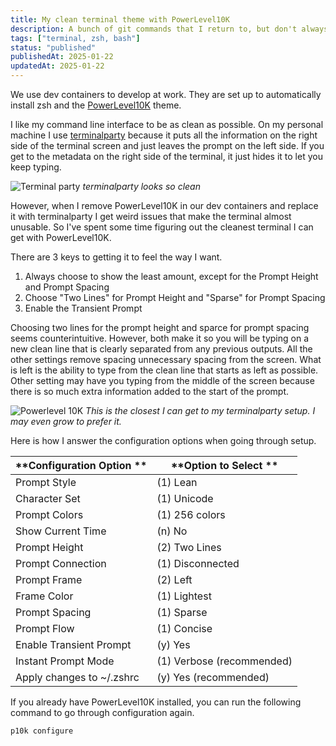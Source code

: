 ```yaml
---
title: My clean terminal theme with PowerLevel10K
description: A bunch of git commands that I return to, but don't always remember
tags: ["terminal, zsh, bash"]
status: "published"
publishedAt: 2025-01-22
updatedAt: 2025-01-22
---
```


We use dev containers to develop at work. They are set up to automatically install zsh and the [PowerLevel10K](https://github.com/romkatv/powerlevel10k) theme.

I like my command line interface to be as clean as possible. On my personal machine I use [terminalparty](https://github.com/ohmyzsh/ohmyzsh/wiki/Themes#terminalparty) because it puts all the information on the right side of the terminal screen and just leaves the prompt on the left side. If you get to the metadata on the right side of the terminal, it just hides it to let you keep typing.

![Terminal party](/images/terminalparty.webp)
<span class="text-base">_terminalparty looks so clean_</span>

However, when I remove PowerLevel10K in our dev containers and replace it with terminalparty I get weird issues that make the terminal almost unusable. So I've spent some time figuring out the cleanest terminal I can get with PowerLevel10K.

There are 3 keys to getting it to feel the way I want.

1. Always choose to show the least amount, except for the Prompt Height and Prompt Spacing
2. Choose "Two Lines" for Prompt Height and "Sparse" for Prompt Spacing
3. Enable the Transient Prompt

Choosing two lines for the prompt height and sparce for prompt spacing seems counterintuitive. However, both make it so you will be typing on a new clean line that is clearly separated from any previous outputs. All the other settings remove spacing unnecessary spacing from the screen. What is left is the ability to type from the clean line that starts as left as possible. Other setting may have you typing from the middle of the screen because there is so much extra information added to the start of the prompt.

![Powerlevel 10K](/images/p10.webp)
<span class="text-base">_This is the closest I can get to my terminalparty setup. I may even grow to prefer it._</span>

Here is how I answer the configuration options when going through setup.

| **Configuration Option ** | **Option to Select **     |
| ------------------------- | ------------------------- |
| Prompt Style              | (1) Lean                  |
| Character Set             | (1) Unicode               |
| Prompt Colors             | (1) 256 colors            |
| Show Current Time         | (n) No                    |
| Prompt Height             | (2) Two Lines             |
| Prompt Connection         | (1) Disconnected          |
| Prompt Frame              | (2) Left                  |
| Frame Color               | (1) Lightest              |
| Prompt Spacing            | (1) Sparse                |
| Prompt Flow               | (1) Concise               |
| Enable Transient Prompt   | (y) Yes                   |
| Instant Prompt Mode       | (1) Verbose (recommended) |
| Apply changes to ~/.zshrc | (y) Yes (recommended)     |

If you already have PowerLevel10K installed, you can run the following command to go through configuration again.

```sh
p10k configure
```
